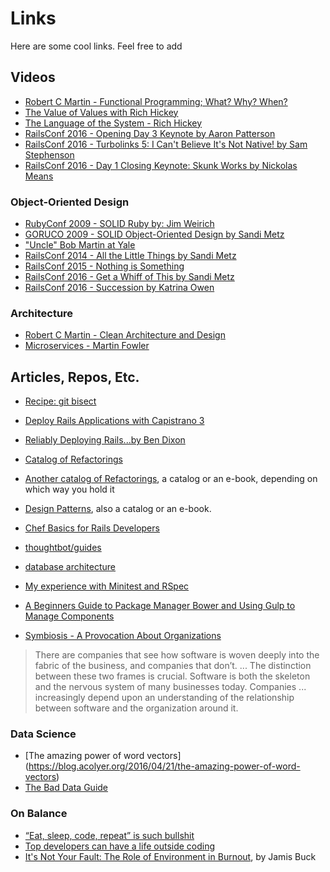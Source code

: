 # Links
Here are some cool links. Feel free to add

## Videos

 * [Robert C Martin - Functional Programming; What? Why? When?](http://www.youtube.com/watch?v=7Zlp9rKHGD4)
 * [The Value of Values with Rich Hickey](http://www.youtube.com/watch?v=-6BsiVyC1kM)
 * [The Language of the System - Rich Hickey](http://www.youtube.com/watch?v=ROor6_NGIWU)
 * [RailsConf 2016 - Opening Day 3 Keynote by Aaron Patterson](http://www.youtube.com/watch?v=xMFs9DTympQ)
 * [RailsConf 2016 - Turbolinks 5: I Can't Believe It's Not Native! by Sam Stephenson](http://www.youtube.com/watch?v=SWEts0rlezA)
 * [RailsConf 2016 - Day 1 Closing Keynote: Skunk Works by Nickolas Means](http://www.youtube.com/watch?v=ggPE-JHzfAM)

### Object-Oriented Design

 * [RubyConf 2009 - SOLID Ruby by: Jim Weirich](http://www.youtube.com/watch?v=dKRbsE061u4)
 * [GORUCO 2009 - SOLID Object-Oriented Design by Sandi Metz](http://www.youtube.com/watch?v=v-2yFMzxqwU)
 * ["Uncle" Bob Martin at Yale](http://www.youtube.com/watch?v=QHnLmvDxGTY)
 * [RailsConf 2014 - All the Little Things by Sandi Metz](http://www.youtube.com/watch?v=8bZh5LMaSmE)
 * [RailsConf 2015 - Nothing is Something](http://www.youtube.com/watch?v=OMPfEXIlTVE)
 * [RailsConf 2016 - Get a Whiff of This by Sandi Metz](http://www.youtube.com/watch?v=PJjHfa5yxlU)
 * [RailsConf 2016 - Succession by Katrina Owen](http://www.youtube.com/watch?v=59YClXmkCVM)

### Architecture

 * [Robert C Martin - Clean Architecture and Design](http://www.youtube.com/watch?v=Nsjsiz2A9mg)
 * [Microservices - Martin Fowler](http://www.youtube.com/watch?v=wgdBVIX9ifA)

## Articles, Repos, Etc.

 * [Recipe: git bisect](http://www.benjaminoakes.com/2014/04/29/recipe-git-bisect)
 * [Deploy Rails Applications with Capistrano 3](https://launchschool.com/blog/deploy-rails-apps-with-capistrano)
 * [Reliably Deploying Rails...by Ben Dixon](https://leanpub.com/deploying_rails_applications)
 * [Catalog of Refactorings](http://refactoring.com/catalog/?filter=books-rubyref,books-radio-appea)
 * [Another catalog of Refactorings](https://sourcemaking.com/refactoring), a catalog or an e-book, depending on which way you hold it
 * [Design Patterns](https://sourcemaking.com/design_patterns), also a catalog or an e-book.
 * [Chef Basics for Rails Developers](https://launchschool.com/blog/chef-basics-for-rails-developers)
 * [thoughtbot/guides](https://github.com/thoughtbot/guides)
 * [database architecture](http://db.cs.berkeley.edu/papers/fntdb07-architecture.pdf)
 * [My experience with Minitest and RSpec](http://tenderlovemaking.com/2015/01/23/my-experience-with-minitest-and-rspec.html)
 * [A Beginners Guide to Package Manager Bower and Using Gulp to Manage Components](http://andy-carter.com/blog/a-beginners-guide-to-package-manager-bower-and-using-gulp-to-manage-components)

 * [Symbiosis - A Provocation About Organizations](https://drive.google.com/a/continuity.net/file/d/0B8ZX1RoWHuiJSnZHZFJqOERqaDg/view)
  > There are companies that see how software is woven deeply into the fabric of the business, and companies that don’t. ... The distinction between these two frames is crucial. Software is both the skeleton and the nervous system of many businesses today. Companies ... increasingly depend upon an understanding of the relationship between software and the organization around it.

### Data Science

 * [The amazing power of word vectors] (https://blog.acolyer.org/2016/04/21/the-amazing-power-of-word-vectors)
 * [The Bad Data Guide](https://github.com/Quartz/bad-data-guide)

### On Balance

 * [“Eat, sleep, code, repeat” is such bullshit](https://m.signalvnoise.com/eat-sleep-code-repeat-is-such-bullshit-c2a4d9beaaf5?gi=b31ff00494f)
 * [Top developers can have a life outside coding](http://www.belenalbeza.com/top-developers-can-have-a-life-outside-coding)
 * [It's Not Your Fault: The Role of Environment in Burnout](https://medium.com/keep-learning-keep-growing/it-s-not-your-fault-7907e40e2226#.wprn1fpft), by Jamis Buck
